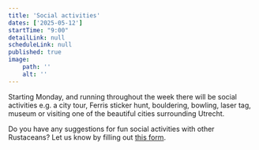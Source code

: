 ```yaml
---
title: 'Social activities'
dates: ['2025-05-12']
startTime: "9:00"
detailLink: null
scheduleLink: null
published: true
image:
    path: ''
    alt: ''
---
```


Starting Monday, and running throughout the week there will be social activities e.g. a city tour, Ferris sticker hunt, bouldering, bowling, laser tag, museum or visiting one of the beautiful cities surrounding Utrecht.

Do you have any suggestions for fun social activities with other Rustaceans? Let us know by filling out [this form](https://forms.gle/fKocgjB4x4TejQYV9).

